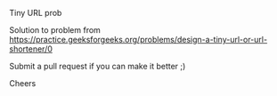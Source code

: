 Tiny URL prob 

Solution to problem from https://practice.geeksforgeeks.org/problems/design-a-tiny-url-or-url-shortener/0

Submit a pull request if you can make it better ;)

Cheers
